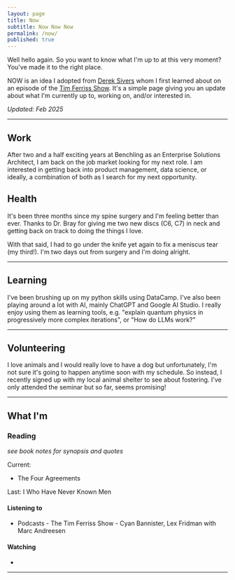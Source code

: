 ```yaml
---
layout: page
title: Now
subtitle: Now Now Now
permalink: /now/
published: true
---
```


Well hello again. So you want to know what I'm up to at this very moment? You've made it to the right place. 
  
NOW is an idea I adopted from [Derek Sivers](https://sivers.org/nowff) whom I first learned about on an episode of the [Tim Ferriss Show](https://tim.blog/podcast/). It's a simple page giving you an update about what I'm currently up to, working on, and/or interested in. 

*Updated: Feb 2025*

---

## Work 

After two and a half exciting years at Benchling as an Enterprise Solutions Architect, I am back on the job market looking for my next role. I am interested in getting back into product management, data science, or ideally, a combination of both as I search for my next opportunity. 

## Health

It's been three months since my spine surgery and I'm feeling better than ever. Thanks to Dr. Bray for giving me two new discs (C6, C7) in neck and getting back on track to doing the things I love.

With that said, I had to go under the knife yet again to fix a meniscus tear (my third!). I'm two days out from surgery and I'm doing alright.

---

## Learning

I've been brushing up on my python skills using DataCamp. I've also been playing around a lot with AI, mainly ChatGPT and Google AI Studio. I really enjoy using them as learning tools, e.g. "explain quantum physics in progressively more complex iterations", or "How do LLMs work?"

---

## Volunteering

I love animals and I would really love to have a dog but unfortunately, I'm not sure it's going to happen anytime soon with my schedule. So instead, I recently signed up with my local animal shelter to see about fostering. I've only attended the seminar but so far, seems promising!

---



## What I'm

### Reading 

*see book notes for synopsis and quotes*

Current: 
* The Four Agreements

Last: I Who Have Never Known Men

#### Listening to

* Podcasts - The Tim Ferriss Show - Cyan Bannister, Lex Fridman with Marc Andreesen


  



#### Watching

* 

---
